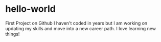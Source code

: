 # hello-world
First Project on Github
I haven't coded in years but I am working on updating my skills and move into a new career path. I love learning new things!
